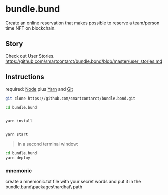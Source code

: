 # bundle.bund
Create an online reservation that makes possible to reserve a team/person time NFT on blockchain.

## Story
Check out User Stories.
https://github.com/smartcontarct/bundle.bond/blob/master/user_stories.md

## Instructions

required: [Node](https://nodejs.org/dist/latest-v12.x/) plus [Yarn](https://classic.yarnpkg.com/en/docs/install/) and [Git](https://git-scm.com/downloads)


```bash
git clone https://github.com/smartcontarct/bundle.bond.git

cd bundle.bund
```

```bash

yarn install

```

```bash

yarn start

```

> in a second terminal window:

```bash
cd bundle.bund
yarn deploy

```

### mnemonic 

create a mnemonic.txt file with your secret words and put it in the bundle.bund\packages\hardhat\ path
